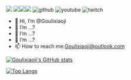 ![](https://komarev.com/ghpvc/?username=Goulixiaoji&color=green) [![][bilibili-ima]][bilibili][![][mcmod-ima]][mcmod][![][cf-ima]][cf] ![github] ![youtube] ![twitch]
- 👋 Hi, I’m @Goulixiaoji     
- 👀 I’m ...?
- 🌱 I’m ...?
- 💞️ I’m ...?
- 📫 How to reach me:Goulixiaoji@outlook.com

[![Goulixiaoji's GitHub stats](https://github-readme-stats.vercel.app/api?username=Goulixiaoji&show_icons=true&theme=merko)](https://github.com/anuraghazra/github-readme-stats)

[![Top Langs](https://github-readme-stats.vercel.app/api/top-langs/?username=Goulixiaoji&langs_count=10&layout=compact&theme=merko)](https://github.com/anuraghazra/github-readme-stats)




[mcmod]:https://www.mcmod.cn/author/25105.html
[mcmod-ima]:https://img.shields.io/badge/MCMOD-%E5%A4%9F%E7%AB%8B%E5%B0%8F%E6%BF%80-green
[cf]:https://www.curseforge.com/members/goulixiaoji/projects
[cf-ima]:https://img.shields.io/badge/CurseForge-Goulixiaoji-orange
[bilibili]:https://space.bilibili.com/354315846
[bilibili-ima]:https://img.shields.io/badge/dynamic/json?color=blue&logo=bilibili&label=%E5%A4%9F%E7%AB%8B%E5%B0%8F%E6%BF%80&query=data.follower&url=https%3A%2F%2Fapi.bilibili.com%2Fx%2Frelation%2Fstat%3Fvmid%3D354315846%26jsonp%3Djsonp
[github]:https://img.shields.io/github/followers/Goulixiaoji?label=Follow&style=social
[youtube]:https://img.shields.io/youtube/channel/subscribers/UCVabQwSEEDC8P-yeDxUV7zQ?label=Subscribers&style=social
[twitch]:https://img.shields.io/twitch/status/Goulixiaoji?label=Twitch&style=social
